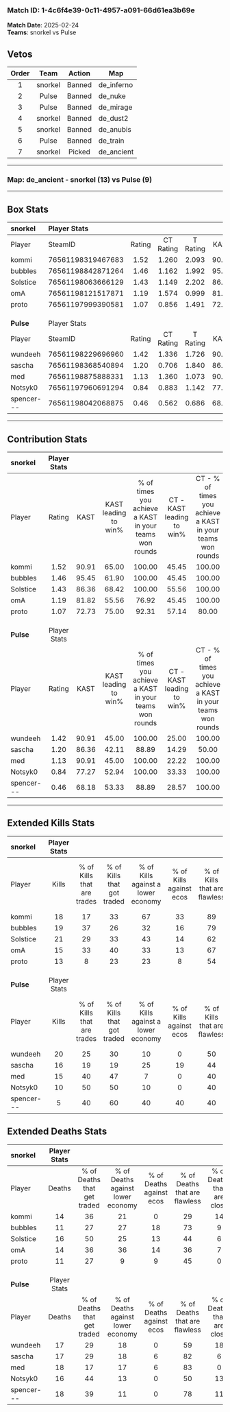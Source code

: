 ### Match ID: 1-4c6f4e39-0c11-4957-a091-66d61ea3b69e  
**Match Date**: 2025-02-24  
**Teams**: snorkel vs Pulse  

## Vetos  

| Order | Team | Action | Map |
| :---: | :--: | :----: | --- |
| 1 | snorkel | Banned | de_inferno |
| 2 | Pulse | Banned | de_nuke |
| 3 | Pulse | Banned | de_mirage |
| 4 | snorkel | Banned | de_dust2 |
| 5 | snorkel | Banned | de_anubis |
| 6 | Pulse | Banned | de_train |
| 7 | snorkel | Picked | de_ancient |

---  

### **Map**: de_ancient - snorkel (13) vs Pulse (9)  
---  

## Box Stats  

| **snorkel** | Player Stats      |        |           |          |       |       |       |         |        |      |     |
| :- | :- | :-: | :-: | :-: | :-: | :-: | :-: | :-: | :-: | :-: | :-: |
| Player      | SteamID           | Rating | CT Rating | T Rating | KAST  |  ADR  | Kills | Assists | Deaths | K/D  | HS% |
| kommi       | 76561198319467683 |  1.52  |   1.260   |  2.093   | 90.91 | 112.6 |  18   |   14    |   14   | 1.29 | 33  |
| bubbIes     | 76561198842871264 |  1.46  |   1.162   |  1.992   | 95.45 | 66.6  |  19   |    3    |   11   | 1.73 | 47  |
| Solstice    | 76561198063666129 |  1.43  |   1.149   |  2.202   | 86.36 | 86.7  |  21   |    6    |   16   | 1.31 | 38  |
| omA         | 76561198121517871 |  1.19  |   1.574   |  0.999   | 81.82 | 79.9  |  15   |    6    |   14   | 1.07 | 46  |
| proto       | 76561197999390581 |  1.07  |   0.856   |  1.491   | 72.73 | 64.7  |  13   |    6    |   11   | 1.18 | 38  |
|             |                   |        |           |          |       |       |       |         |        |      |     |
|             |                   |        |           |          |       |       |       |         |        |      |     |
|             |                   |        |           |          |       |       |       |         |        |      |     |
| **Pulse**   | Player Stats      |        |           |          |       |       |       |         |        |      |     |
| Player      | SteamID           | Rating | CT Rating | T Rating | KAST  |  ADR  | Kills | Assists | Deaths | K/D  | HS% |
| wundeeh     | 76561198229696960 |  1.42  |   1.336   |  1.726   | 90.91 | 97.4  |  20   |    3    |   17   | 1.18 | 55  |
| sascha      | 76561198368540894 |  1.20  |   0.706   |  1.840   | 86.36 | 85.1  |  16   |    5    |   17   | 0.94 | 43  |
| med         | 76561198875888331 |  1.13  |   1.360   |  1.073   | 90.91 | 71.2  |  15   |    5    |   18   | 0.83 | 26  |
| Notsyk0     | 76561197960691294 |  0.84  |   0.883   |  1.142   | 77.27 | 56.5  |  10   |    7    |   16   | 0.63 | 70  |
| spencer---  | 76561198042068875 |  0.46  |   0.562   |  0.686   | 68.18 | 32.8  |   5   |    7    |   18   | 0.28 | 40  |
---  

## Contribution Stats  

| **snorkel** | Player Stats |       |                      |                                                        |                           |                                                             |                          |                                                            |
| :- | :-: | :-: | :-: | :-: | :-: | :-: | :-: | :-: |
| Player      |    Rating    | KAST  | KAST leading to win% | % of times you achieve a KAST in your teams won rounds | CT - KAST leading to win% | CT - % of times you achieve a KAST in your teams won rounds | T - KAST leading to win% | T - % of times you achieve a KAST in your teams won rounds |
| kommi       |     1.52     | 90.91 |        65.00         |                         100.00                         |           45.45           |                           100.00                            |          88.89           |                           100.00                           |
| bubbIes     |     1.46     | 95.45 |        61.90         |                         100.00                         |           45.45           |                           100.00                            |          80.00           |                           100.00                           |
| Solstice    |     1.43     | 86.36 |        68.42         |                         100.00                         |           55.56           |                           100.00                            |          80.00           |                           100.00                           |
| omA         |     1.19     | 81.82 |        55.56         |                         76.92                          |           45.45           |                           100.00                            |          71.43           |                           62.50                            |
| proto       |     1.07     | 72.73 |        75.00         |                         92.31                          |           57.14           |                            80.00                            |          88.89           |                           100.00                           |
|             |              |       |                      |                                                        |                           |                                                             |                          |                                                            |
|             |              |       |                      |                                                        |                           |                                                             |                          |                                                            |
|             |              |       |                      |                                                        |                           |                                                             |                          |                                                            |
| **Pulse**   | Player Stats |       |                      |                                                        |                           |                                                             |                          |                                                            |
| Player      |    Rating    | KAST  | KAST leading to win% | % of times you achieve a KAST in your teams won rounds | CT - KAST leading to win% | CT - % of times you achieve a KAST in your teams won rounds | T - KAST leading to win% | T - % of times you achieve a KAST in your teams won rounds |
| wundeeh     |     1.42     | 90.91 |        45.00         |                         100.00                         |           25.00           |                           100.00                            |          58.33           |                           100.00                           |
| sascha      |     1.20     | 86.36 |        42.11         |                         88.89                          |           14.29           |                            50.00                            |          58.33           |                           100.00                           |
| med         |     1.13     | 90.91 |        45.00         |                         100.00                         |           22.22           |                           100.00                            |          63.64           |                           100.00                           |
| Notsyk0     |     0.84     | 77.27 |        52.94         |                         100.00                         |           33.33           |                           100.00                            |          63.64           |                           100.00                           |
| spencer---  |     0.46     | 68.18 |        53.33         |                         88.89                          |           28.57           |                           100.00                            |          75.00           |                           85.71                            |
---  

## Extended Kills Stats  

| **snorkel** | Player Stats |                            |                            |                                    |                         |                              |                                 |                                       |                    |           |
| :- | :-: | :-: | :-: | :-: | :-: | :-: | :-: | :-: | :-: | :-: |
| Player      |    Kills     | % of Kills that are trades | % of Kills that got traded | % of Kills against a lower economy | % of Kills against ecos | % of Kills that are flawless | % of Kills that are close duels | % of Kills that are assisted by flash | Pistol Round Kills | AWP Kills |
| kommi       |      18      |             17             |             33             |                 67                 |           33            |              89              |                0                |                   6                   |         2          |     0     |
| bubbIes     |      19      |             37             |             26             |                 32                 |           16            |              79              |               11                |                   5                   |         3          |     4     |
| Solstice    |      21      |             29             |             33             |                 43                 |           14            |              62              |               19                |                   0                   |         2          |     0     |
| omA         |      15      |             33             |             40             |                 33                 |           13            |              67              |                7                |                   7                   |         0          |     0     |
| proto       |      13      |             8              |             23             |                 23                 |            8            |              54              |                8                |                   0                   |         0          |     2     |
|             |              |                            |                            |                                    |                         |                              |                                 |                                       |                    |           |
|             |              |                            |                            |                                    |                         |                              |                                 |                                       |                    |           |
|             |              |                            |                            |                                    |                         |                              |                                 |                                       |                    |           |
| **Pulse**   | Player Stats |                            |                            |                                    |                         |                              |                                 |                                       |                    |           |
| Player      |    Kills     | % of Kills that are trades | % of Kills that got traded | % of Kills against a lower economy | % of Kills against ecos | % of Kills that are flawless | % of Kills that are close duels | % of Kills that are assisted by flash | Pistol Round Kills | AWP Kills |
| wundeeh     |      20      |             25             |             30             |                 10                 |            0            |              50              |                0                |                  10                   |         1          |     0     |
| sascha      |      16      |             19             |             19             |                 25                 |           19            |              44              |               13                |                   6                   |         2          |     5     |
| med         |      15      |             40             |             47             |                 7                  |            0            |              40              |                7                |                  20                   |         2          |     0     |
| Notsyk0     |      10      |             50             |             50             |                 10                 |            0            |              40              |               20                |                  10                   |         0          |     0     |
| spencer---  |      5       |             40             |             60             |                 40                 |           40            |              40              |                0                |                   0                   |         1          |     0     |
## Extended Deaths Stats  

| **snorkel** | Player Stats |                             |                                   |                          |                               |                            |                           |               |
| :- | :-: | :-: | :-: | :-: | :-: | :-: | :-: | :-: |
| Player      |    Deaths    | % of Deaths that get traded | % of Deaths against lower economy | % of Deaths against ecos | % of Deaths that are flawless | % of Deaths that are close | % of Deaths while blinded | Deaths to AWP |
| kommi       |      14      |             36              |                21                 |            0             |              29               |             14             |            14             |       1       |
| bubbIes     |      11      |             27              |                27                 |            18            |              73               |             9              |             9             |       1       |
| Solstice    |      16      |             50              |                25                 |            13            |              44               |             6              |            13             |       2       |
| omA         |      14      |             36              |                36                 |            14            |              36               |             7              |             0             |       0       |
| proto       |      11      |             27              |                 9                 |            9             |              45               |             0              |            18             |       1       |
|             |              |                             |                                   |                          |                               |                            |                           |               |
|             |              |                             |                                   |                          |                               |                            |                           |               |
|             |              |                             |                                   |                          |                               |                            |                           |               |
| **Pulse**   | Player Stats |                             |                                   |                          |                               |                            |                           |               |
| Player      |    Deaths    | % of Deaths that get traded | % of Deaths against lower economy | % of Deaths against ecos | % of Deaths that are flawless | % of Deaths that are close | % of Deaths while blinded | Deaths to AWP |
| wundeeh     |      17      |             29              |                18                 |            0             |              59               |             18             |             0             |       3       |
| sascha      |      17      |             29              |                18                 |            6             |              82               |             6              |             6             |       2       |
| med         |      18      |             17              |                17                 |            6             |              83               |             0              |             0             |       0       |
| Notsyk0     |      16      |             44              |                13                 |            0             |              50               |             13             |             6             |       0       |
| spencer---  |      18      |             39              |                11                 |            0             |              78               |             11             |             6             |       1       |
